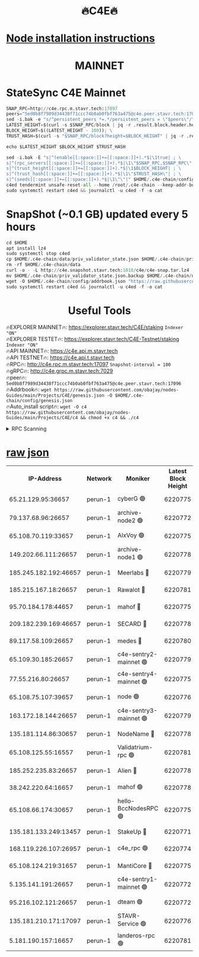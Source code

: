 <h1 align="center"> 🔥C4E🔥</h1>

[Node installation instructions](https://github.com/obajay/nodes-Guides/tree/main/Projects/C4E)
=

<h1 align="center"> MAINNET</h1>

# StateSync C4E Mainnet
```python
SNAP_RPC=http://c4e.rpc.m.stavr.tech:17097
peers="5ed0b8f7989d34438f71ccc74b0ab0fbf763a475@c4e.peer.stavr.tech:17096"
sed -i.bak -e "s/^persistent_peers *=.*/persistent_peers = \"$peers\"/" $HOME/.c4e-chain/config/config.toml
LATEST_HEIGHT=$(curl -s $SNAP_RPC/block | jq -r .result.block.header.height); \
BLOCK_HEIGHT=$((LATEST_HEIGHT - 100)); \
TRUST_HASH=$(curl -s "$SNAP_RPC/block?height=$BLOCK_HEIGHT" | jq -r .result.block_id.hash)

echo $LATEST_HEIGHT $BLOCK_HEIGHT $TRUST_HASH

sed -i.bak -E "s|^(enable[[:space:]]+=[[:space:]]+).*$|\1true| ; \
s|^(rpc_servers[[:space:]]+=[[:space:]]+).*$|\1\"$SNAP_RPC,$SNAP_RPC\"| ; \
s|^(trust_height[[:space:]]+=[[:space:]]+).*$|\1$BLOCK_HEIGHT| ; \
s|^(trust_hash[[:space:]]+=[[:space:]]+).*$|\1\"$TRUST_HASH\"| ; \
s|^(seeds[[:space:]]+=[[:space:]]+).*$|\1\"\"|" $HOME/.c4e-chain/config/config.toml
c4ed tendermint unsafe-reset-all --home /root/.c4e-chain --keep-addr-book
sudo systemctl restart c4ed && journalctl -u c4ed -f -o cat
```
# SnapShot (~0.1 GB) updated every 5 hours
```python
cd $HOME
apt install lz4
sudo systemctl stop c4ed
cp $HOME/.c4e-chain/data/priv_validator_state.json $HOME/.c4e-chain/priv_validator_state.json.backup
rm -rf $HOME/.c4e-chain/data
curl -o - -L http://c4e.snapshot.stavr.tech:1018/c4e/c4e-snap.tar.lz4 | lz4 -c -d - | tar -x -C $HOME/.c4e-chain --strip-components 2
mv $HOME/.c4e-chain/priv_validator_state.json.backup $HOME/.c4e-chain/data/priv_validator_state.json
wget -O $HOME/.c4e-chain/config/addrbook.json "https://raw.githubusercontent.com/obajay/nodes-Guides/main/Projects/C4E/addrbook.json"
sudo systemctl restart c4ed && journalctl -u c4ed -f -o cat
```
 <h1 align="center"> Useful Tools</h1>

🔥EXPLORER MAINNET🔥:  https://explorer.stavr.tech/C4E/staking            `Indexer "ON"` \
🔥EXPLORER TESTET🔥:   https://explorer.stavr.tech/C4E-Testnet/staking     `Indexer "ON"` \
🔥API MAINNET🔥:       https://c4e.api.m.stavr.tech \
🔥API TESTNET🔥:       https://c4e.api.t.stavr.tech \
🔥RPC🔥:               http://c4e.rpc.m.stavr.tech:17097                  `Snapshot-interval = 100` \
🔥gRPC🔥:              http://c4e.grpc.m.stavr.tech:7029 \
🔥peer🔥:              `5ed0b8f7989d34438f71ccc74b0ab0fbf763a475@c4e.peer.stavr.tech:17096` \
🔥Addrbook🔥:    ```wget https://raw.githubusercontent.com/obajay/nodes-Guides/main/Projects/C4E/genesis.json -O $HOME/.c4e-chain/config/genesis.json``` \
🔥Auto_install script🔥: ```wget -O c4 https://raw.githubusercontent.com/obajay/nodes-Guides/main/Projects/C4E/c4 && chmod +x c4 && ./c4```





<details>
<summary>RPC Scanning</summary>

<h2 align="center"> We scan nodes in real time every 4 hours. And we provide the final result of RPC endpoints.
We cannot influence the operation of these nodes in any way. </h2>


```python
If Voting Power is higher than 0 --> then the Node is a validator of the network and may be subject to attack and be a potential threat to the chain.
```
```python
We marked such validators with a red symbol
```

</details>

[raw json](https://rpc-check.c4e.stavr.tech/c4e/rpc-c4e-result.json)
=



<table><tr><th>IP-Address</th><th>Network</th><th>Moniker</th><th>Latest Block Height</th><th>Earliest Block Height</th><th>Catching Up</th><th>Tx Index</th><th>Voting Power</th><th>Scan Time</th></tr><tr><td>65.21.129.95:36657</td><td>perun-1</td><td>cyberG 🟢</td><td>6220775</td><td>0</td><td>False</td><td>on</td><td>0</td><td>2023-12-10T03:24:42.484899504UTC</td></tr><tr><td>79.137.68.96:26657</td><td>perun-1</td><td>archive-node2 🟢</td><td>6220772</td><td>1</td><td>False</td><td>on</td><td>0</td><td>2023-12-10T03:24:25.286850024UTC</td></tr><tr><td>65.108.70.119:33657</td><td>perun-1</td><td>AlxVoy 🟢</td><td>6220775</td><td>1</td><td>False</td><td>on</td><td>0</td><td>2023-12-10T03:24:41.727886563UTC</td></tr><tr><td>149.202.66.111:26657</td><td>perun-1</td><td>archive-node1 🟢</td><td>6220778</td><td>1</td><td>False</td><td>on</td><td>0</td><td>2023-12-10T03:24:58.771427028UTC</td></tr><tr><td>185.245.182.192:46657</td><td>perun-1</td><td>Meerlabs 🔴</td><td>6220779</td><td>1051501</td><td>False</td><td>on</td><td>493550</td><td>2023-12-10T03:25:04.350043866UTC</td></tr><tr><td>185.215.167.18:26657</td><td>perun-1</td><td>Rawalot 🔴</td><td>6220781</td><td>1090501</td><td>False</td><td>on</td><td>579034</td><td>2023-12-10T03:25:16.453605057UTC</td></tr><tr><td>95.70.184.178:44657</td><td>perun-1</td><td>mahof 🔴</td><td>6220775</td><td>2342001</td><td>False</td><td>off</td><td>1357006</td><td>2023-12-10T03:24:41.037538915UTC</td></tr><tr><td>209.182.239.169:46657</td><td>perun-1</td><td>SECARD 🔴</td><td>6220778</td><td>2616101</td><td>False</td><td>off</td><td>675729</td><td>2023-12-10T03:24:56.003038025UTC</td></tr><tr><td>89.117.58.109:26657</td><td>perun-1</td><td>medes 🔴</td><td>6220780</td><td>2826001</td><td>False</td><td>off</td><td>471345</td><td>2023-12-10T03:25:11.382174868UTC</td></tr><tr><td>65.109.30.185:26657</td><td>perun-1</td><td>c4e-sentry2-mainnet 🟢</td><td>6220779</td><td>5186001</td><td>False</td><td>on</td><td>0</td><td>2023-12-10T03:25:04.019889130UTC</td></tr><tr><td>77.55.216.80:26657</td><td>perun-1</td><td>c4e-sentry4-mainnet 🟢</td><td>6220775</td><td>5187001</td><td>False</td><td>on</td><td>0</td><td>2023-12-10T03:24:41.403671467UTC</td></tr><tr><td>65.108.75.107:39657</td><td>perun-1</td><td>node 🟢</td><td>6220776</td><td>5198801</td><td>False</td><td>on</td><td>0</td><td>2023-12-10T03:24:44.916351887UTC</td></tr><tr><td>163.172.18.144:26657</td><td>perun-1</td><td>c4e-sentry3-mainnet 🟢</td><td>6220779</td><td>5286001</td><td>False</td><td>on</td><td>0</td><td>2023-12-10T03:25:04.977027671UTC</td></tr><tr><td>135.181.114.86:30657</td><td>perun-1</td><td>NodeName 🔴</td><td>6220778</td><td>5508301</td><td>False</td><td>off</td><td>333717</td><td>2023-12-10T03:24:59.097488819UTC</td></tr><tr><td>65.108.125.55:16557</td><td>perun-1</td><td>Validatrium-rpc 🟢</td><td>6220781</td><td>5551301</td><td>False</td><td>on</td><td>0</td><td>2023-12-10T03:25:13.769314159UTC</td></tr><tr><td>185.252.235.83:26657</td><td>perun-1</td><td>Alien 🔴</td><td>6220778</td><td>5736001</td><td>False</td><td>on</td><td>380508</td><td>2023-12-10T03:24:59.545813129UTC</td></tr><tr><td>38.242.220.64:16657</td><td>perun-1</td><td>mahof 🟢</td><td>6220778</td><td>5980001</td><td>False</td><td>off</td><td>0</td><td>2023-12-10T03:24:56.331215920UTC</td></tr><tr><td>65.108.66.174:30657</td><td>perun-1</td><td>hello-BccNodesRPC 🟢</td><td>6220775</td><td>5985401</td><td>False</td><td>on</td><td>0</td><td>2023-12-10T03:24:42.086352767UTC</td></tr><tr><td>135.181.133.249:13457</td><td>perun-1</td><td>StakeUp 🔴</td><td>6220771</td><td>6015001</td><td>False</td><td>on</td><td>1357007</td><td>2023-12-10T03:24:18.530272287UTC</td></tr><tr><td>168.119.226.107:26957</td><td>perun-1</td><td>c4e_rpc 🟢</td><td>6220774</td><td>6120774</td><td>False</td><td>on</td><td>0</td><td>2023-12-10T03:24:34.115295661UTC</td></tr><tr><td>65.108.124.219:31657</td><td>perun-1</td><td>MantiCore 🔴</td><td>6220775</td><td>6120775</td><td>False</td><td>off</td><td>837559</td><td>2023-12-10T03:24:40.632362906UTC</td></tr><tr><td>5.135.141.191:26657</td><td>perun-1</td><td>c4e-sentry1-mainnet 🟢</td><td>6220772</td><td>6198001</td><td>False</td><td>on</td><td>0</td><td>2023-12-10T03:24:24.929540539UTC</td></tr><tr><td>95.216.102.121:26657</td><td>perun-1</td><td>dteam 🟢</td><td>6220772</td><td>6217001</td><td>False</td><td>on</td><td>0</td><td>2023-12-10T03:24:25.622708451UTC</td></tr><tr><td>135.181.210.171:17097</td><td>perun-1</td><td>STAVR-Service 🟢</td><td>6220776</td><td>6218001</td><td>False</td><td>on</td><td>0</td><td>2023-12-10T03:24:47.379629886UTC</td></tr><tr><td>5.181.190.157:16657</td><td>perun-1</td><td>landeros-rpc 🟢</td><td>6220781</td><td>6220501</td><td>False</td><td>on</td><td>0</td><td>2023-12-10T03:25:16.153268944UTC</td></tr></table>

